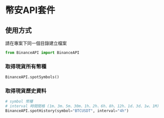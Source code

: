 # 幣安API套件
## 使用方式

請在專案下同一個目錄建立檔案

```python
from BinanceAPI import BinanceAPI
```

### 取得現貨所有幣種
```python
BinanceAPI.spotSymbols()
```

### 取得現貨歷史資料
```python
# symbol 幣種
# interval 時間間格 (1m、3m、5m、30m、1h、2h、6h、8h、12h、1d、3d、1w、1M)
BinanceAPI.spotHistory(symbol="BTCUSDT", interval="4h")
```